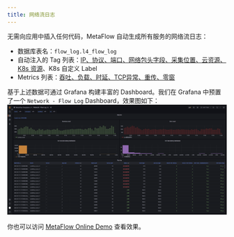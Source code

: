 ```yaml
---
title: 网络流日志
---
```


无需向应用中插入任何代码，MetaFlow 自动生成所有服务的网络流日志：
- 数据库表名：`flow_log.l4_flow_log`
- 自动注入的 Tag 列表：[IP、协议、端口、网络包头字段、采集位置、云资源、K8s 资源](https://github.com/metaflowys/metaflow/blob/main/server/querier/db_descriptions/clickhouse/tag/flow_log/l4_flow_log)、K8s 自定义 Label
- Metrics 列表：[吞吐、负载、时延、TCP异常、重传、零窗](https://github.com/metaflowys/metaflow/blob/main/server/querier/db_descriptions/clickhouse/metrics/flow_log/l4_flow_log)

基于上述数据可通过 Grafana 构建丰富的 Dashboard。我们在 Grafana 中预置了一个 `Network - Flow Log` Dashboard，效果图如下：
![Network Flow Log](./imgs/network-flow-log.png)

你也可以访问 [MetaFlow Online Demo](https://demo.metaflow.yunshan.net/d/gkDAcU6nk/network-flow-log?from=metaflow-doc) 查看效果。
